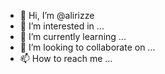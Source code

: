 - 👋 Hi, I’m @alirizze
- 👀 I’m interested in ...
- 🌱 I’m currently learning ...
- 💞️ I’m looking to collaborate on ...
- 📫 How to reach me ...

<!---
alirizze/alirizze is a ✨ special ✨ repository because its `README.md` (this file) appears on your GitHub profile.
You can click the Preview link to take a look at your changes.
--->
